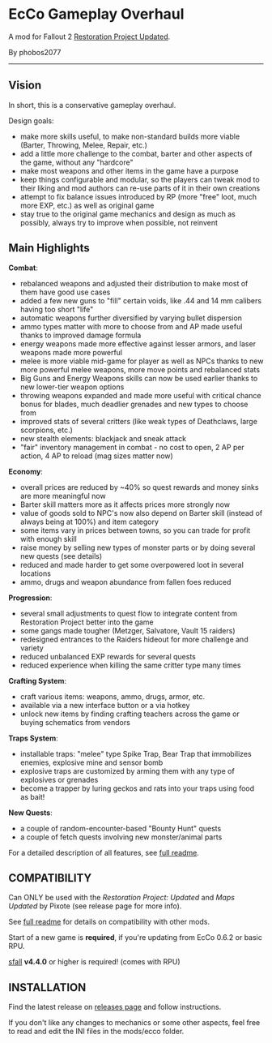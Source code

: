 # EcCo Gameplay Overhaul

A mod for Fallout 2 [Restoration Project Updated](https://github.com/BGforgeNet/Fallout2_Restoration_Project).

By phobos2077

---


## Vision

In short, this is a conservative gameplay overhaul.

Design goals:
- make more skills useful, to make non-standard builds more viable (Barter, Throwing, Melee, Repair, etc.)
- add a little more challenge to the combat, barter and other aspects of the game, without any "hardcore"
- make most weapons and other items in the game have a purpose
- keep things configurable and modular, so the players can tweak mod to their liking and mod authors can re-use parts of it in their own creations
- attempt to fix balance issues introduced by RP (more "free" loot, much more EXP, etc.) as well as original game
- stay true to the original game mechanics and design as much as possibly, always try to improve when possible, not reinvent


## Main Highlights

**Combat**:
- rebalanced weapons and adjusted their distribution to make most of them have good use cases
- added a few new guns to "fill" certain voids, like .44 and 14 mm calibers having too short "life"
- automatic weapons further diversified by varying bullet dispersion
- ammo types matter with more to choose from and AP made useful thanks to improved damage formula
- energy weapons made more effective against lesser armors, and laser weapons made more powerful
- melee is more viable mid-game for player as well as NPCs thanks to new more powerful melee weapons, more move points and rebalanced stats
- Big Guns and Energy Weapons skills can now be used earlier thanks to new lower-tier weapon options
- throwing weapons expanded and made more useful with critical chance bonus for blades, much deadlier grenades and new types to choose from
- improved stats of several critters (like weak types of Deathclaws, large scorpions, etc.)
- new stealth elements: blackjack and sneak attack
- "fair" inventory management in combat - no cost to open, 2 AP per action, 4 AP to reload (mag sizes matter now)

**Economy**:
- overall prices are reduced by ~40% so quest rewards and money sinks are more meaningful now
- Barter skill matters more as it affects prices more strongly now
- value of goods sold to NPC's now also depend on Barter skill (instead of always being at 100%) and item category
- some items vary in prices between towns, so you can trade for profit with enough skill
- raise money by selling new types of monster parts or by doing several new quests (see details)
- reduced and made harder to get some overpowered loot in several locations
- ammo, drugs and weapon abundance from fallen foes reduced

**Progression**:
- several small adjustments to quest flow to integrate content from Restoration Project better into the game
- some gangs made tougher (Metzger, Salvatore, Vault 15 raiders)
- redesigned entrances to the Raiders hideout for more challenge and variety
- reduced unbalanced EXP rewards for several quests
- reduced experience when killing the same critter type many times

**Crafting System**:
- craft various items: weapons, ammo, drugs, armor, etc.
- available via a new interface button or a via hotkey
- unlock new items by finding crafting teachers across the game or buying schematics from vendors

**Traps System**:
- installable traps: "melee" type Spike Trap, Bear Trap that immobilizes enemies, explosive mine and sensor bomb
- explosive traps are customized by arming them with any type of explosives or grenades
- become a trapper by luring geckos and rats into your traps using food as bait!

**New Quests**:
- a couple of random-encounter-based "Bounty Hunt" quests
- a couple of fetch quests involving new monster/animal parts

For a detailed description of all features, see [full readme](https://github.com/phobos2077/fo2_ecco/blob/master/docs/ecco_readme.txt).

## COMPATIBILITY

Can ONLY be used with the *Restoration Project: Updated* and *Maps Updated* by Pixote (see release page for more info).

See [full readme](https://github.com/phobos2077/fo2_ecco/blob/master/docs/ecco_readme.txt) for details on compatibility with other mods.

Start of a new game is **required**, if you're updating from EcCo 0.6.2 or basic RPU.

[sfall](https://github.com/sfall-team/sfall) **v4.4.0** or higher is required! (comes with RPU)

## INSTALLATION

Find the latest release on [releases page](https://github.com/phobos2077/fo2_ecco/releases) and follow instructions.

If you don't like any changes to mechanics or some other aspects, feel free to read and edit the INI files in the mods/ecco folder.
